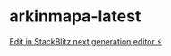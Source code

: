 # arkinmapa-latest

[Edit in StackBlitz next generation editor ⚡️](https://stackblitz.com/~/github.com/arkin-mapa/arkinmapa-latest)